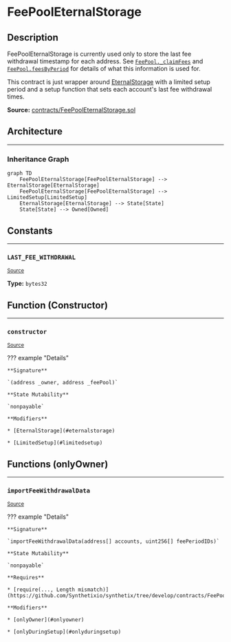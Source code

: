 # FeePoolEternalStorage

## Description

FeePoolEternalStorage is currently used only to store the last fee withdrawal timestamp for each address. See [`FeePool._claimFees`](FeePool.md#_claimFees) and [`FeePool.feesByPeriod`](FeePool.md#feesbyperiod) for details of what this information is used for.


This contract is just wrapper around [EternalStorage](EternalStorage.md) with a limited setup period and a setup function that sets each account's last fee withdrawal times.



**Source:** [contracts/FeePoolEternalStorage.sol](https://github.com/Synthetixio/synthetix/tree/develop/contracts/FeePoolEternalStorage.sol)

## Architecture


---
### Inheritance Graph

```mermaid
graph TD
    FeePoolEternalStorage[FeePoolEternalStorage] --> EternalStorage[EternalStorage]
    FeePoolEternalStorage[FeePoolEternalStorage] --> LimitedSetup[LimitedSetup]
    EternalStorage[EternalStorage] --> State[State]
    State[State] --> Owned[Owned]
```

## Constants


---
### `LAST_FEE_WITHDRAWAL`

<sub>[Source](https://github.com/Synthetixio/synthetix/tree/develop/contracts/FeePoolEternalStorage.sol#L10)</sub>

**Type:** `bytes32`

## Function (Constructor)


---
### `constructor`

<sub>[Source](https://github.com/Synthetixio/synthetix/tree/develop/contracts/FeePoolEternalStorage.sol#L12)</sub>

??? example "Details"

    **Signature**

    `(address _owner, address _feePool)`

    **State Mutability**

    `nonpayable`

    **Modifiers**

    * [EternalStorage](#eternalstorage)

    * [LimitedSetup](#limitedsetup)

## Functions (onlyOwner)


---
### `importFeeWithdrawalData`

<sub>[Source](https://github.com/Synthetixio/synthetix/tree/develop/contracts/FeePoolEternalStorage.sol#L14)</sub>

??? example "Details"

    **Signature**

    `importFeeWithdrawalData(address[] accounts, uint256[] feePeriodIDs)`

    **State Mutability**

    `nonpayable`

    **Requires**

    * [require(..., Length mismatch)](https://github.com/Synthetixio/synthetix/tree/develop/contracts/FeePoolEternalStorage.sol#L19)

    **Modifiers**

    * [onlyOwner](#onlyowner)

    * [onlyDuringSetup](#onlyduringsetup)

